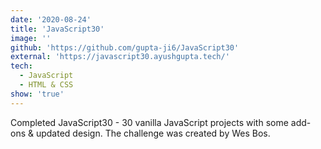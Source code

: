 ```yaml
---
date: '2020-08-24'
title: 'JavaScript30'
image: ''
github: 'https://github.com/gupta-ji6/JavaScript30'
external: 'https://javascript30.ayushgupta.tech/'
tech:
  - JavaScript
  - HTML & CSS
show: 'true'
---
```


Completed JavaScript30 - 30 vanilla JavaScript projects with some add-ons & updated design. The challenge was created by Wes Bos.
